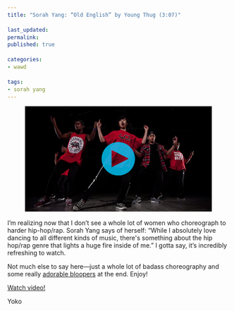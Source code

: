 ```yaml
---
title: "Sorah Yang: “Old English” by Young Thug (3:07)"

last_updated: 
permalink: 
published: true

categories:
- wawd

tags:
- sorah yang
---
```



<figure>
	<a href="https://www.youtube.com/watch?v=xHUIbWhG2LI"><img src="/assets/images/2014-10-22-sorah-yang-old-english.jpg" alt="Sorah Yang and her crew" /></a>
</figure>

I’m realizing now that I don’t see a whole lot of women who choreograph to harder hip-hop/rap. Sorah Yang says of herself: “While I absolutely love dancing to all different kinds of music, there's something about the hip hop/rap genre that lights a huge fire inside of me.” I gotta say, it’s incredibly refreshing to watch.

Not much else to say here—just a whole lot of badass choreography and some really [adorable bloopers](http://youtu.be/xHUIbWhG2LI?t=1m59s) at the end. Enjoy!

[Watch video!](https://www.youtube.com/watch?v=xHUIbWhG2LI)

Yoko